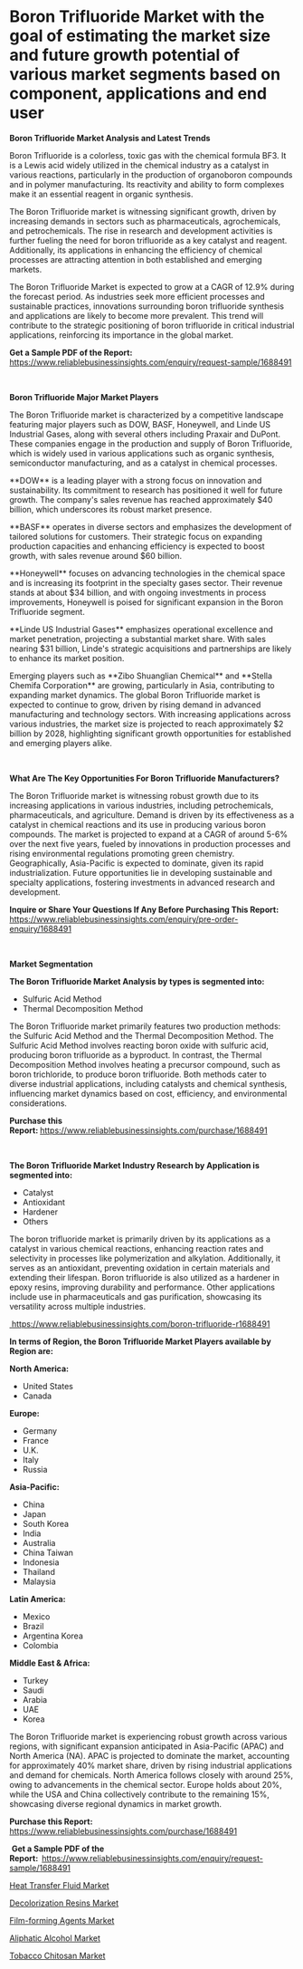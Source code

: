 <p><h1>Boron Trifluoride Market with the goal of estimating the market size and future growth potential of various market segments based on component, applications and end user</h1></p><p><strong>Boron Trifluoride Market Analysis and Latest Trends</strong></p>
<p><p>Boron Trifluoride is a colorless, toxic gas with the chemical formula BF3. It is a Lewis acid widely utilized in the chemical industry as a catalyst in various reactions, particularly in the production of organoboron compounds and in polymer manufacturing. Its reactivity and ability to form complexes make it an essential reagent in organic synthesis.</p><p>The Boron Trifluoride market is witnessing significant growth, driven by increasing demands in sectors such as pharmaceuticals, agrochemicals, and petrochemicals. The rise in research and development activities is further fueling the need for boron trifluoride as a key catalyst and reagent. Additionally, its applications in enhancing the efficiency of chemical processes are attracting attention in both established and emerging markets.</p><p>The Boron Trifluoride Market is expected to grow at a CAGR of 12.9% during the forecast period. As industries seek more efficient processes and sustainable practices, innovations surrounding boron trifluoride synthesis and applications are likely to become more prevalent. This trend will contribute to the strategic positioning of boron trifluoride in critical industrial applications, reinforcing its importance in the global market.</p></p>
<p><strong>Get a Sample PDF of the Report:&nbsp;</strong> <a href="https://www.reliablebusinessinsights.com/enquiry/request-sample/1688491?utm_campaign=1119&utm_medium=2&utm_source=Github&utm_content=ia&utm_term=26032025&utm_id=boron-trifluoride">https://www.reliablebusinessinsights.com/enquiry/request-sample/1688491</a></p>
<p>&nbsp;</p>
<p><strong>Boron Trifluoride Major Market Players</strong></p>
<p><p>The Boron Trifluoride market is characterized by a competitive landscape featuring major players such as DOW, BASF, Honeywell, and Linde US Industrial Gases, along with several others including Praxair and DuPont. These companies engage in the production and supply of Boron Trifluoride, which is widely used in various applications such as organic synthesis, semiconductor manufacturing, and as a catalyst in chemical processes.</p><p>**DOW** is a leading player with a strong focus on innovation and sustainability. Its commitment to research has positioned it well for future growth. The company's sales revenue has reached approximately $40 billion, which underscores its robust market presence.</p><p>**BASF** operates in diverse sectors and emphasizes the development of tailored solutions for customers. Their strategic focus on expanding production capacities and enhancing efficiency is expected to boost growth, with sales revenue around $60 billion.</p><p>**Honeywell** focuses on advancing technologies in the chemical space and is increasing its footprint in the specialty gases sector. Their revenue stands at about $34 billion, and with ongoing investments in process improvements, Honeywell is poised for significant expansion in the Boron Trifluoride segment.</p><p>**Linde US Industrial Gases** emphasizes operational excellence and market penetration, projecting a substantial market share. With sales nearing $31 billion, Linde's strategic acquisitions and partnerships are likely to enhance its market position.</p><p>Emerging players such as **Zibo Shuanglian Chemical** and **Stella Chemifa Corporation** are growing, particularly in Asia, contributing to expanding market dynamics. The global Boron Trifluoride market is expected to continue to grow, driven by rising demand in advanced manufacturing and technology sectors. With increasing applications across various industries, the market size is projected to reach approximately $2 billion by 2028, highlighting significant growth opportunities for established and emerging players alike.</p></p>
<p>&nbsp;</p>
<p><strong>What Are The Key Opportunities For Boron Trifluoride Manufacturers?</strong></p>
<p><p>The Boron Trifluoride market is witnessing robust growth due to its increasing applications in various industries, including petrochemicals, pharmaceuticals, and agriculture. Demand is driven by its effectiveness as a catalyst in chemical reactions and its use in producing various boron compounds. The market is projected to expand at a CAGR of around 5-6% over the next five years, fueled by innovations in production processes and rising environmental regulations promoting green chemistry. Geographically, Asia-Pacific is expected to dominate, given its rapid industrialization. Future opportunities lie in developing sustainable and specialty applications, fostering investments in advanced research and development.</p></p>
<p><strong>Inquire or Share Your Questions If Any Before Purchasing This Report:</strong> <a href="https://www.reliablebusinessinsights.com/enquiry/pre-order-enquiry/1688491?utm_campaign=1119&utm_medium=2&utm_source=Github&utm_content=ia&utm_term=26032025&utm_id=boron-trifluoride">https://www.reliablebusinessinsights.com/enquiry/pre-order-enquiry/1688491</a></p>
<p>&nbsp;</p>
<p><strong>Market Segmentation</strong></p>
<p><strong>The Boron Trifluoride Market Analysis by types is segmented into:</strong></p>
<p><ul><li>Sulfuric Acid Method</li><li>Thermal Decomposition Method</li></ul></p>
<p><p>The Boron Trifluoride market primarily features two production methods: the Sulfuric Acid Method and the Thermal Decomposition Method. The Sulfuric Acid Method involves reacting boron oxide with sulfuric acid, producing boron trifluoride as a byproduct. In contrast, the Thermal Decomposition Method involves heating a precursor compound, such as boron trichloride, to produce boron trifluoride. Both methods cater to diverse industrial applications, including catalysts and chemical synthesis, influencing market dynamics based on cost, efficiency, and environmental considerations.</p></p>
<p><strong>Purchase this Report:&nbsp;</strong><a href="https://www.reliablebusinessinsights.com/purchase/1688491?utm_campaign=1119&utm_medium=2&utm_source=Github&utm_content=ia&utm_term=26032025&utm_id=boron-trifluoride">https://www.reliablebusinessinsights.com/purchase/1688491</a></p>
<p>&nbsp;</p>
<p><strong>The Boron Trifluoride Market Industry Research by Application is segmented into:</strong></p>
<p><ul><li>Catalyst</li><li>Antioxidant</li><li>Hardener</li><li>Others</li></ul></p>
<p><p>The boron trifluoride market is primarily driven by its applications as a catalyst in various chemical reactions, enhancing reaction rates and selectivity in processes like polymerization and alkylation. Additionally, it serves as an antioxidant, preventing oxidation in certain materials and extending their lifespan. Boron trifluoride is also utilized as a hardener in epoxy resins, improving durability and performance. Other applications include use in pharmaceuticals and gas purification, showcasing its versatility across multiple industries.</p></p>
<p><a href="https://www.reliablebusinessinsights.com/boron-trifluoride-r1688491?utm_campaign=1119&utm_medium=2&utm_source=Github&utm_content=ia&utm_term=26032025&utm_id=boron-trifluoride">&nbsp;https://www.reliablebusinessinsights.com/boron-trifluoride-r1688491</a></p>
<p><strong>In terms of Region, the Boron Trifluoride Market Players available by Region are:</strong></p>
<p>
    <p> <strong> North America: </strong>
        <ul>
            <li>United States</li>
            <li>Canada</li>
        </ul>
        </p> 
    <p> <strong> Europe: </strong>
        <ul>
            <li>Germany</li>
            <li>France</li>
            <li>U.K.</li>
            <li>Italy</li>
            <li>Russia</li>
        </ul>
        </p> 
    <p> <strong> Asia-Pacific: </strong>
        <ul>
            <li>China</li>
            <li>Japan</li>
            <li>South Korea</li>
            <li>India</li>
            <li>Australia</li>
            <li>China Taiwan</li>
            <li>Indonesia</li>
            <li>Thailand</li>
            <li>Malaysia</li>
        </ul>
        </p> 
    <p> <strong> Latin America: </strong>
        <ul>
            <li>Mexico</li>
            <li>Brazil</li>
            <li>Argentina Korea</li>
            <li>Colombia</li>
        </ul>
        </p> 
    <p> <strong> Middle East & Africa: </strong>
        <ul>
            <li>Turkey</li>
            <li>Saudi</li>
            <li>Arabia</li>
            <li>UAE</li>
            <li>Korea</li>
        </ul>
    </p>
    </p>
<p><p>The Boron Trifluoride market is experiencing robust growth across various regions, with significant expansion anticipated in Asia-Pacific (APAC) and North America (NA). APAC is projected to dominate the market, accounting for approximately 40% market share, driven by rising industrial applications and demand for chemicals. North America follows closely with around 25%, owing to advancements in the chemical sector. Europe holds about 20%, while the USA and China collectively contribute to the remaining 15%, showcasing diverse regional dynamics in market growth.</p></p>
<p><strong>Purchase this Report: </strong><a href="https://www.reliablebusinessinsights.com/purchase/1688491?utm_campaign=1119&utm_medium=2&utm_source=Github&utm_content=ia&utm_term=26032025&utm_id=boron-trifluoride">https://www.reliablebusinessinsights.com/purchase/1688491</a></p>
<p>&nbsp;<strong>Get a Sample PDF of the Report:&nbsp;&nbsp;</strong><a href="https://www.reliablebusinessinsights.com/enquiry/request-sample/1688491?utm_campaign=1119&utm_medium=2&utm_source=Github&utm_content=ia&utm_term=26032025&utm_id=boron-trifluoride">https://www.reliablebusinessinsights.com/enquiry/request-sample/1688491</a></p>
<p><strong></strong></p>
<p><p><a href="https://github.com/mismannely/Market-Research-Report-List-1/blob/main/heat-transfer-fluid-market.md?utm_campaign=1119&utm_medium=2&utm_source=Github&utm_content=ia&utm_term=26032025&utm_id=boron-trifluoride">Heat Transfer Fluid Market</a></p><p><a href="https://github.com/tahjaylestro/Market-Research-Report-List-1/blob/main/decolorization-resins-market.md?utm_campaign=1119&utm_medium=2&utm_source=Github&utm_content=ia&utm_term=26032025&utm_id=boron-trifluoride">Decolorization Resins Market</a></p><p><a href="https://github.com/tentandyik/Market-Research-Report-List-1/blob/main/film-forming-agents-market.md?utm_campaign=1119&utm_medium=2&utm_source=Github&utm_content=ia&utm_term=26032025&utm_id=boron-trifluoride">Film-forming Agents Market</a></p><p><a href="https://github.com/klenaestien23/Market-Research-Report-List-1/blob/main/aliphatic-alcohol-market.md?utm_campaign=1119&utm_medium=2&utm_source=Github&utm_content=ia&utm_term=26032025&utm_id=boron-trifluoride">Aliphatic Alcohol Market</a></p><p><a href="https://github.com/ishikodehira/Market-Research-Report-List-1/blob/main/tobacco-chitosan-market.md?utm_campaign=1119&utm_medium=2&utm_source=Github&utm_content=ia&utm_term=26032025&utm_id=boron-trifluoride">Tobacco Chitosan Market</a></p></p>